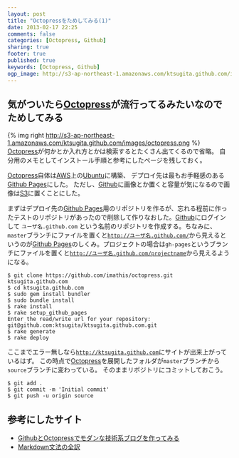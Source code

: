 ```yaml
---
layout: post
title: "Octopressをためしてみる(1)"
date: 2013-02-17 22:25
comments: false
categories: [Octopress, Github]
sharing: true
footer: true
published: true
keywords: [Octopress, Github]
ogp_image: http://s3-ap-northeast-1.amazonaws.com/ktsugita.github.com/images/octopress.png
---
```

気がついたら[Octopress]が流行ってるみたいなのでためしてみる
--------
{% img right http://s3-ap-northeast-1.amazonaws.com/ktsugita.github.com/images/octopress.png %}
[Octopress]が何かとか入れ方とかは検索するとたくさん出てくるので省略。
自分用のメモとしてインストール手順と参考にしたページを残しておく。

[Octopress]自体は[AWS]上の[Ubuntu]に構築、
デプロイ先は最もお手軽感のある[Github Pages]にした。
ただし、[Github]に画像とか置くと容量が気になるので画像は[S3]に置くことにした。

まずはデプロイ先の[Github Pages]用のリポジトリを作るが、忘れる程前に作ったテストのリポジトリがあったので削除して作りなおした。[Github]にログインして <code>ユーザ名.github.com</code> という名前のリポジトリを作成する。ちなみに、<code>master</code>ブランチにファイルを置くと<code>http://ユーザ名.github.com/</code>から見えるというのが[Github Pages]のしくみ。プロジェクトの場合は<code>gh-pages</code>というブランチにファイルを置くと<code>http://ユーザ名.github.com/projectname</code>から見えるようになる。

<pre><code>$ git clone https://github.com/imathis/octopress.git ktsugita.github.com
$ cd ktsugita.github.com
$ sudo gem install bundler
$ sudo bundle install
$ rake install
$ rake setup_github_pages
Enter the read/write url for your repository: git@github.com:ktsugita/ktsugita.github.com.git
$ rake generate
$ rake deploy
</code></pre>

ここまでエラー無しなら<code>http://ktsugita.github.com</code>にサイトが出来上がっているはず。
この時点で[Octopress]を展開したフォルダが<code>master</code>ブランチから<code>source</code>ブランチに変わっている。
そのままリポジトリにコミットしておこう。

<pre><code>$ git add .
$ git commit -m 'Initial commit'
$ git push -u origin source
</code></pre>

参考にしたサイト
--------
* [GithubとOctopressでモダンな技術系ブログを作ってみる](http://blog.glidenote.com/blog/2011/11/07/install-octopress-on-github/ "Glide Note")
* [Markdown文法の全訳](http://blog.2310.net/archives/6 "blog::2310")

[Octopress]: http://octopress.org/ "Octopress: A blogging framework for hackers."
[AWS]: http://aws.amazon.com/jp/ "アマゾン ウェブ サービス（AWS 日本語）"
[Ubuntu]: http://www.ubuntu.com/ "Ubuntu"
[Github]: https://github.com/ "Github"
[Github Pages]: http://pages.github.com/ "Github Pages"
[S3]: http://aws.amazon.com/jp/s3/ "Amazon S3 (クラウドストレージサービス Amazon Simple Storage Service)"

